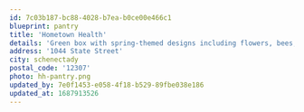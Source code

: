```yaml
---
id: 7c03b187-bc88-4028-b7ea-b0ce00e466c1
blueprint: pantry
title: 'Hometown Health'
details: 'Green box with spring-themed designs including flowers, bees, birds, and the sun. "Free Period Pantry" is written on the front. This pantry is found to the left of the Hometown Health side entrance.'
address: '1044 State Street'
city: schenectady
postal_code: '12307'
photo: hh-pantry.png
updated_by: 7e0f1453-e058-4f18-b529-89fbe038e186
updated_at: 1687913526
---
```

